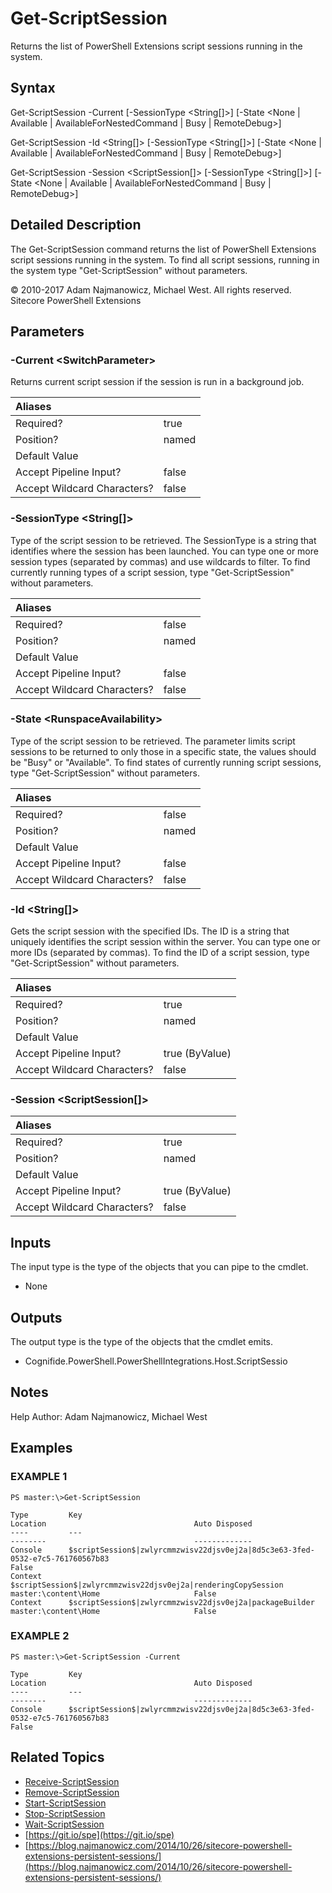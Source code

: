 # Get-ScriptSession

Returns the list of PowerShell Extensions script sessions running in the system.

## Syntax

Get-ScriptSession -Current \[-SessionType &lt;String\[\]&gt;\] \[-State &lt;None \| Available \| AvailableForNestedCommand \| Busy \| RemoteDebug&gt;\]

Get-ScriptSession -Id &lt;String\[\]&gt; \[-SessionType &lt;String\[\]&gt;\] \[-State &lt;None \| Available \| AvailableForNestedCommand \| Busy \| RemoteDebug&gt;\]

Get-ScriptSession -Session &lt;ScriptSession\[\]&gt; \[-SessionType &lt;String\[\]&gt;\] \[-State &lt;None \| Available \| AvailableForNestedCommand \| Busy \| RemoteDebug&gt;\]

## Detailed Description

The Get-ScriptSession command returns the list of PowerShell Extensions script sessions running in the system. To find all script sessions, running in the system type "Get-ScriptSession" without parameters.

© 2010-2017 Adam Najmanowicz, Michael West. All rights reserved. Sitecore PowerShell Extensions

## Parameters

### -Current  &lt;SwitchParameter&gt;

Returns current script session if the session is run in a background job.

| Aliases |  |
| :--- | :--- |
| Required? | true |
| Position? | named |
| Default Value |  |
| Accept Pipeline Input? | false |
| Accept Wildcard Characters? | false |

### -SessionType  &lt;String\[\]&gt;

Type of the script session to be retrieved. The SessionType is a string that identifies where the session has been launched. You can type one or more session types \(separated by commas\) and use wildcards to filter. To find currently running types of a script session, type "Get-ScriptSession" without parameters.

| Aliases |  |
| :--- | :--- |
| Required? | false |
| Position? | named |
| Default Value |  |
| Accept Pipeline Input? | false |
| Accept Wildcard Characters? | false |

### -State  &lt;RunspaceAvailability&gt;

Type of the script session to be retrieved. The parameter limits script sessions to be returned to only those in a specific state, the values should be "Busy" or "Available". To find states of currently running script sessions, type "Get-ScriptSession" without parameters.

| Aliases |  |
| :--- | :--- |
| Required? | false |
| Position? | named |
| Default Value |  |
| Accept Pipeline Input? | false |
| Accept Wildcard Characters? | false |

### -Id  &lt;String\[\]&gt;

Gets the script session with the specified IDs. The ID is a string that uniquely identifies the script session within the server. You can type one or more IDs \(separated by commas\). To find the ID of a script session, type "Get-ScriptSession" without parameters.

| Aliases |  |
| :--- | :--- |
| Required? | true |
| Position? | named |
| Default Value |  |
| Accept Pipeline Input? | true \(ByValue\) |
| Accept Wildcard Characters? | false |

### -Session  &lt;ScriptSession\[\]&gt;

| Aliases |  |
| :--- | :--- |
| Required? | true |
| Position? | named |
| Default Value |  |
| Accept Pipeline Input? | true \(ByValue\) |
| Accept Wildcard Characters? | false |

## Inputs

The input type is the type of the objects that you can pipe to the cmdlet.

* None 

## Outputs

The output type is the type of the objects that the cmdlet emits.

* Cognifide.PowerShell.PowerShellIntegrations.Host.ScriptSessio 

## Notes

Help Author: Adam Najmanowicz, Michael West

## Examples

### EXAMPLE 1

```text
PS master:\>Get-ScriptSession

Type         Key                                                                              Location                                 Auto Disposed
----         ---                                                                              --------                                 -------------
Console      $scriptSession$|zwlyrcmmzwisv22djsv0ej2a|8d5c3e63-3fed-0532-e7c5-761760567b83                                             False
Context      $scriptSession$|zwlyrcmmzwisv22djsv0ej2a|renderingCopySession                    master:\content\Home                     False
Context      $scriptSession$|zwlyrcmmzwisv22djsv0ej2a|packageBuilder                          master:\content\Home                     False
```

### EXAMPLE 2

```text
PS master:\>Get-ScriptSession -Current

Type         Key                                                                              Location                                 Auto Disposed
----         ---                                                                              --------                                 -------------
Console      $scriptSession$|zwlyrcmmzwisv22djsv0ej2a|8d5c3e63-3fed-0532-e7c5-761760567b83                                             False
```

## Related Topics

* [Receive-ScriptSession](receive-scriptsession.md)
* [Remove-ScriptSession](remove-scriptsession.md)
* [Start-ScriptSession](start-scriptsession.md)
* [Stop-ScriptSession](stop-scriptsession.md)
* [Wait-ScriptSession](wait-scriptsession.md)
* [https://git.io/spe](https://git.io/spe) 
* [https://blog.najmanowicz.com/2014/10/26/sitecore-powershell-extensions-persistent-sessions/](https://blog.najmanowicz.com/2014/10/26/sitecore-powershell-extensions-persistent-sessions/) 

